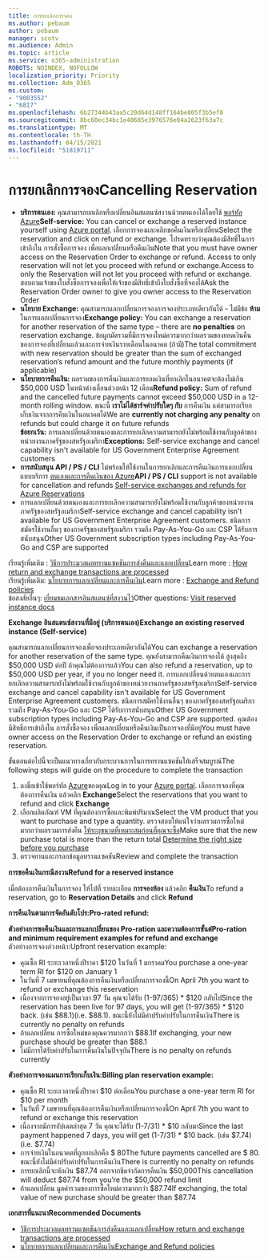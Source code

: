 ```yaml
---
title: การยกเลิกการจอง
ms.author: pebaum
author: pebaum
manager: scotv
ms.audience: Admin
ms.topic: article
ms.service: o365-administration
ROBOTS: NOINDEX, NOFOLLOW
localization_priority: Priority
ms.collection: Adm_O365
ms.custom:
- "9003552"
- "6817"
ms.openlocfilehash: 6b27344b43aa5c20d64d148ff164be805f3b5ef8
ms.sourcegitcommit: 8bc60ec34bc1e40685e3976576e04a2623f63a7c
ms.translationtype: MT
ms.contentlocale: th-TH
ms.lasthandoff: 04/15/2021
ms.locfileid: "51819711"
---
```

# <a name="cancelling-reservation"></a><span data-ttu-id="a2f12-102">การยกเลิกการจอง</span><span class="sxs-lookup"><span data-stu-id="a2f12-102">Cancelling Reservation</span></span>

- <span data-ttu-id="a2f12-103">**บริการตนเอง:** คุณสามารถยกเลิกหรือเปลี่ยนอินสแตนซ์สงวนด้วยตนเองได้โดยใช้ [พอร์ทัล Azure](https://portal.azure.com/#blade/Microsoft_Azure_Reservations/ReservationsBrowseBlade)</span><span class="sxs-lookup"><span data-stu-id="a2f12-103">**Self-service:** You can cancel or exchange a reserved instance yourself using [Azure portal](https://portal.azure.com/#blade/Microsoft_Azure_Reservations/ReservationsBrowseBlade).</span></span> <span data-ttu-id="a2f12-104">เลือกการจองและคลิกขอคืนเงินหรือเปลี่ยน</span><span class="sxs-lookup"><span data-stu-id="a2f12-104">Select the reservation and click on refund or exchange.</span></span> <span data-ttu-id="a2f12-105">โปรดทราบว่าคุณต้องมีสิทธิ์ในการเข้าถึงใน การสั่งซื้อการจอง เพื่อแลกเปลี่ยนหรือคืนเงิน</span><span class="sxs-lookup"><span data-stu-id="a2f12-105">Note that you must have owner access on the Reservation Order to exchange or refund.</span></span> <span data-ttu-id="a2f12-106">Access to only reservation will not let you proceed with refund or exchange.</span><span class="sxs-lookup"><span data-stu-id="a2f12-106">Access to only the Reservation will not let you proceed with refund or exchange.</span></span> <span data-ttu-id="a2f12-107">สอบถามเจ้าของใบสั่งซื้อการจองเพื่อให้เจ้าของมีสิทธิ์เข้าถึงใบสั่งซื้อที่จองได้</span><span class="sxs-lookup"><span data-stu-id="a2f12-107">Ask the Reservation Order owner to give you owner access to the Reservation Order</span></span>
- <span data-ttu-id="a2f12-108">**นโยบาย Exchange:** คุณสามารถแลกเปลี่ยนการจองการจองประเภทเดียวกันได้ - ไม่มีข้อ **ห้าม** ในการแลกเปลี่ยนการจอง</span><span class="sxs-lookup"><span data-stu-id="a2f12-108">**Exchange policy:** You can exchange a reservation for another reservation of the same type – there are **no penalties** on reservation exchange.</span></span> <span data-ttu-id="a2f12-109">ข้อผูกมัดรวมที่มีการจองใหม่ควรมากกว่าผลรวมของยอดเงินคืนของการจองที่เปลี่ยนแล้วและการจ่ายเงินรายเดือนในอนาคต (ถ้ามี)</span><span class="sxs-lookup"><span data-stu-id="a2f12-109">The total commitment with new reservation should be greater than the sum of exchanged reservation’s refund amount and the future monthly payments (if applicable)</span></span>
- <span data-ttu-id="a2f12-110">**นโยบายการคืนเงิน:** ผลรวมของการคืนเงินและการยอดเงินที่ยกเลิกในอนาคตจะต้องไม่เกิน $50,000 USD ในหน้าต่างเลื่อนล่วงหน้า 12 เดือน</span><span class="sxs-lookup"><span data-stu-id="a2f12-110">**Refund policy:** Sum of refund and the cancelled future payments cannot exceed $50,000 USD in a 12-month rolling window.</span></span> <span data-ttu-id="a2f12-111">ขณะนี้ **เราไม่ได้ชาร์จค่าปรับใดๆ กับ** การคืนเงิน แต่สามารถเรียกเก็บเงินจากการคืนเงินในอนาคตได้</span><span class="sxs-lookup"><span data-stu-id="a2f12-111">We are **currently not charging any penalty** on refunds but could charge it on future refunds</span></span>  
    <span data-ttu-id="a2f12-112">**ข้อยกเว้น:** การแลกเปลี่ยนด้วยตนเองและการยกเลิกความสามารถยังไม่พร้อมใช้งานกับลูกค้าของหน่วยงานภาครัฐของสหรัฐอเมริกา</span><span class="sxs-lookup"><span data-stu-id="a2f12-112">**Exceptions:** Self-service exchange and cancel capability isn't available for US Government Enterprise Agreement customers</span></span>
- <span data-ttu-id="a2f12-113">**การสนับสนุน API / PS / CLI** ไม่พร้อมให้ใช้งานในการยกเลิกและการคืนเงินการแลกเปลี่ยนแบบบริการ [ตนเองและการคืนเงินของ Azure](https://docs.microsoft.com/azure/cost-management-billing/reservations/exchange-and-refund-azure-reservations?WT.mc_id=Portal-Microsoft_Azure_Support)</span><span class="sxs-lookup"><span data-stu-id="a2f12-113">**API / PS / CLI** support is not available for cancellation and refunds [Self-service exchanges and refunds for Azure Reservations](https://docs.microsoft.com/azure/cost-management-billing/reservations/exchange-and-refund-azure-reservations?WT.mc_id=Portal-Microsoft_Azure_Support)</span></span>
- <span data-ttu-id="a2f12-114">การแลกเปลี่ยนด้วยตนเองและการยกเลิกความสามารถยังไม่พร้อมใช้งานกับลูกค้าของหน่วยงานภาครัฐของสหรัฐอเมริกา</span><span class="sxs-lookup"><span data-stu-id="a2f12-114">Self-service exchange and cancel capability isn't available for US Government Enterprise Agreement customers.</span></span> <span data-ttu-id="a2f12-115">ชนิดการสมัครใช้งานอื่นๆ ของภาครัฐของสหรัฐอเมริกา รวมถึง Pay-As-You-Go และ CSP ได้รับการสนับสนุน</span><span class="sxs-lookup"><span data-stu-id="a2f12-115">Other US Government subscription types including Pay-As-You-Go and CSP are supported</span></span>

<span data-ttu-id="a2f12-116">เรียนรู้เพิ่มเติม : [วิธีการประมวลผลทรานแซคชันการส่งคืนและแลกเปลี่ยน](https://docs.microsoft.com/azure/billing/billing-azure-reservations-self-service-exchange-and-refund?WT.mc_id=Portal-Microsoft_Azure_Support#how-return-and-exchange-transactions-are-processed)</span><span class="sxs-lookup"><span data-stu-id="a2f12-116">Learn more : [How return and exchange transactions are processed](https://docs.microsoft.com/azure/billing/billing-azure-reservations-self-service-exchange-and-refund?WT.mc_id=Portal-Microsoft_Azure_Support#how-return-and-exchange-transactions-are-processed)</span></span>  
<span data-ttu-id="a2f12-117">เรียนรู้เพิ่มเติม: [นโยบายการแลกเปลี่ยนและการคืนเงิน](https://docs.microsoft.com/azure/billing/billing-azure-reservations-self-service-exchange-and-refund?WT.mc_id=Portal-Microsoft_Azure_Support#exchange-policies)</span><span class="sxs-lookup"><span data-stu-id="a2f12-117">Learn more : [Exchange and Refund policies](https://docs.microsoft.com/azure/billing/billing-azure-reservations-self-service-exchange-and-refund?WT.mc_id=Portal-Microsoft_Azure_Support#exchange-policies)</span></span>  
<span data-ttu-id="a2f12-118">ข้อสงสัยอื่นๆ: [เยี่ยมชมเอกสารอินสแตนซ์ที่สงวนไว้](https://docs.microsoft.com/azure/billing/billing-save-compute-costs-reservations?WT.mc_id=Portal-Microsoft_Azure_Support)</span><span class="sxs-lookup"><span data-stu-id="a2f12-118">Other questions: [Visit reserved instance docs](https://docs.microsoft.com/azure/billing/billing-save-compute-costs-reservations?WT.mc_id=Portal-Microsoft_Azure_Support)</span></span>

<span data-ttu-id="a2f12-119">**Exchange อินสแตนซ์สงวนที่มีอยู่ (บริการตนเอง)**</span><span class="sxs-lookup"><span data-stu-id="a2f12-119">**Exchange an existing reserved instance (Self-service)**</span></span>

<span data-ttu-id="a2f12-120">คุณสามารถแลกเปลี่ยนการจองเพื่อจองประเภทเดียวกันได้</span><span class="sxs-lookup"><span data-stu-id="a2f12-120">You can exchange a reservation for another reservation of the same type.</span></span> <span data-ttu-id="a2f12-121">คุณยังสามารถคืนเงินการจองได้ สูงสุดถึง $50,000 USD ต่อปี ถ้าคุณไม่ต้องการแล้ว</span><span class="sxs-lookup"><span data-stu-id="a2f12-121">You can also refund a reservation, up to $50,000 USD per year, if you no longer need it.</span></span> <span data-ttu-id="a2f12-122">การแลกเปลี่ยนด้วยตนเองและการยกเลิกความสามารถยังไม่พร้อมใช้งานกับลูกค้าของหน่วยงานภาครัฐของสหรัฐอเมริกา</span><span class="sxs-lookup"><span data-stu-id="a2f12-122">Self-service exchange and cancel capability isn't available for US Government Enterprise Agreement customers.</span></span> <span data-ttu-id="a2f12-123">ชนิดการสมัครใช้งานอื่นๆ ของภาครัฐของสหรัฐอเมริกา รวมถึง Pay-As-You-Go และ CSP ได้รับการสนับสนุน</span><span class="sxs-lookup"><span data-stu-id="a2f12-123">Other US Government subscription types including Pay-As-You-Go and CSP are supported.</span></span> <span data-ttu-id="a2f12-124">คุณต้องมีสิทธิ์การเข้าถึงใน การสั่งซื้อจอง เพื่อแลกเปลี่ยนหรือคืนเงินเป็นการจองที่มีอยู่</span><span class="sxs-lookup"><span data-stu-id="a2f12-124">You must have owner access on the Reservation Order to exchange or refund an existing reservation.</span></span>

<span data-ttu-id="a2f12-125">ขั้นตอนต่อไปนี้จะเป็นแนวทางเกี่ยวกับกระบวนการในการทรานแซคชันให้เสร็จสมบูรณ์</span><span class="sxs-lookup"><span data-stu-id="a2f12-125">The following steps will guide on the procedure to complete the transaction</span></span>

1. <span data-ttu-id="a2f12-126">ลงชื่อเข้าใช้พอร์ทัล [Azure](https://portal.azure.com/#blade/Microsoft_Azure_Reservations/ReservationsBrowseBlade)ของคุณ</span><span class="sxs-lookup"><span data-stu-id="a2f12-126">Log in to your [Azure portal](https://portal.azure.com/#blade/Microsoft_Azure_Reservations/ReservationsBrowseBlade).</span></span> <span data-ttu-id="a2f12-127">เลือกการจองที่คุณต้องการคืนเงิน แล้วคลิก **Exchange**</span><span class="sxs-lookup"><span data-stu-id="a2f12-127">Select the reservations that you want to refund and click **Exchange**</span></span>
2. <span data-ttu-id="a2f12-128">เลือกผลิตภัณฑ์ VM ที่คุณต้องการซื้อและพิมพ์ปริมาณ</span><span class="sxs-lookup"><span data-stu-id="a2f12-128">Select the VM product that you want to purchase and type a quantity.</span></span> <span data-ttu-id="a2f12-129">ตรวจสอบให้แน่ใจว่าผลรวมการซื้อใหม่มากกว่าผลรวมการส่งคืน [ให้ระบุขนาดที่เหมาะสมก่อนที่คุณจะซื้อ](https://docs.microsoft.com/azure/virtual-machines/windows/prepay-reserved-vm-instances?WT.mc_id=Portal-Microsoft_Azure_Support#determine-the-right-vm-size-before-you-buy)</span><span class="sxs-lookup"><span data-stu-id="a2f12-129">Make sure that the new purchase total is more than the return total [Determine the right size before you purchase](https://docs.microsoft.com/azure/virtual-machines/windows/prepay-reserved-vm-instances?WT.mc_id=Portal-Microsoft_Azure_Support#determine-the-right-vm-size-before-you-buy)</span></span>
3. <span data-ttu-id="a2f12-130">ตรวจทานและกรอกข้อมูลทรานแซคชัน</span><span class="sxs-lookup"><span data-stu-id="a2f12-130">Review and complete the transaction</span></span>

<span data-ttu-id="a2f12-131">**การขอคืนเงินกรณีสงวน**</span><span class="sxs-lookup"><span data-stu-id="a2f12-131">**Refund for a reserved instance**</span></span>

<span data-ttu-id="a2f12-132">เมื่อต้องการคืนเงินในการจอง ให้ไปที่ รายละเอียด **การจองห้อง** แล้วคลิก **คืนเงิน**</span><span class="sxs-lookup"><span data-stu-id="a2f12-132">To refund a reservation, go to **Reservation Details** and click **Refund**</span></span>

<span data-ttu-id="a2f12-133">**การคืนเงินตามการจัดอันดับโปร:**</span><span class="sxs-lookup"><span data-stu-id="a2f12-133">**Pro-rated refund:**</span></span>

<span data-ttu-id="a2f12-134">**ตัวอย่างการขอคืนเงินและการแลกเปลี่ยนของ Pro-ration และความต้องการขั้นต่่**</span><span class="sxs-lookup"><span data-stu-id="a2f12-134">**Pro-ration and minimum requirement examples for refund and exchange**</span></span>  
<span data-ttu-id="a2f12-135">ตัวอย่างการจองล่วงหน้า:</span><span class="sxs-lookup"><span data-stu-id="a2f12-135">Upfront reservation example:</span></span>

- <span data-ttu-id="a2f12-136">คุณซื้อ RI ระยะเวลาหนึ่งปีราคา $120 ในวันที่ 1 มกราคม</span><span class="sxs-lookup"><span data-stu-id="a2f12-136">You purchase a one-year term RI for $120 on January 1</span></span>
- <span data-ttu-id="a2f12-137">ในวันที่ 7 เมษายนที่คุณต้องการคืนเงินหรือเปลี่ยนการจองนี้</span><span class="sxs-lookup"><span data-stu-id="a2f12-137">On April 7th you want to refund or exchange this reservation</span></span>
- <span data-ttu-id="a2f12-138">เนื่องจากการจองอยู่เป็นเวลา 97 วัน คุณจะได้รับ (1-97/365) \* $120 กลับไป</span><span class="sxs-lookup"><span data-stu-id="a2f12-138">Since the reservation has been live for 97 days, you will get (1-97/365) \* $120 back.</span></span> <span data-ttu-id="a2f12-139">(เช่น $88.1)</span><span class="sxs-lookup"><span data-stu-id="a2f12-139">(i.e. $88.1).</span></span> <span data-ttu-id="a2f12-140">ขณะนี้ยังไม่มีค่าปรับค่าปรับในการคืนเงิน</span><span class="sxs-lookup"><span data-stu-id="a2f12-140">There is currently no penalty on refunds</span></span>
- <span data-ttu-id="a2f12-141">ถ้าแลกเปลี่ยน การซื้อใหม่ของคุณควรมากกว่า $88.1</span><span class="sxs-lookup"><span data-stu-id="a2f12-141">If exchanging, your new purchase should be greater than $88.1</span></span>
- <span data-ttu-id="a2f12-142">ไม่มีการได้รับค่าปรับในการคืนเงินในปัจจุบัน</span><span class="sxs-lookup"><span data-stu-id="a2f12-142">There is no penalty on refunds currently</span></span>

<span data-ttu-id="a2f12-143">**ตัวอย่างการจองแผนการเรียกเก็บเงิน:**</span><span class="sxs-lookup"><span data-stu-id="a2f12-143">**Billing plan reservation example:**</span></span>

- <span data-ttu-id="a2f12-144">คุณซื้อ RI ระยะเวลาหนึ่งปีราคา $10 ต่อเดือน</span><span class="sxs-lookup"><span data-stu-id="a2f12-144">You purchase a one-year term RI for $10 per month</span></span>
- <span data-ttu-id="a2f12-145">ในวันที่ 7 เมษายนที่คุณต้องการคืนเงินหรือเปลี่ยนการจองนี้</span><span class="sxs-lookup"><span data-stu-id="a2f12-145">On April 7th you want to refund or exchange this reservation</span></span>
- <span data-ttu-id="a2f12-146">เนื่องจากมีการอัปเดตล่าสุด 7 วัน คุณจะได้รับ (1-7/31) \* $10 กลับมา</span><span class="sxs-lookup"><span data-stu-id="a2f12-146">Since the last payment happened 7 days, you will get (1-7/31) \* $10 back.</span></span> <span data-ttu-id="a2f12-147">(เช่น $7.74)</span><span class="sxs-lookup"><span data-stu-id="a2f12-147">(i.e. $7.74)</span></span>
- <span data-ttu-id="a2f12-148">การจ่ายเงินในอนาคตที่ถูกยกเลิกคือ $ 80</span><span class="sxs-lookup"><span data-stu-id="a2f12-148">The future payments cancelled are $ 80.</span></span> <span data-ttu-id="a2f12-149">ขณะนี้ยังไม่มีค่าปรับค่าปรับในการคืนเงิน</span><span class="sxs-lookup"><span data-stu-id="a2f12-149">There is currently no penalty on refunds</span></span>
- <span data-ttu-id="a2f12-150">การยกเลิกนี้จะหักเงิน $87.74 ออกจากขีดจํากัดการคืนเงิน $50,000</span><span class="sxs-lookup"><span data-stu-id="a2f12-150">This cancellation will deduct $87.74 from you’re the $50,000 refund limit</span></span>
- <span data-ttu-id="a2f12-151">ถ้าแลกเปลี่ยน มูลค่ารวมของการซื้อใหม่ควรมากกว่า $87.74</span><span class="sxs-lookup"><span data-stu-id="a2f12-151">If exchanging, the total value of new purchase should be greater than $87.74</span></span>

<span data-ttu-id="a2f12-152">**เอกสารที่แนะนา**</span><span class="sxs-lookup"><span data-stu-id="a2f12-152">**Recommended Documents**</span></span>

- [<span data-ttu-id="a2f12-153">วิธีการประมวลผลทรานแซคชันการส่งคืนและแลกเปลี่ยน</span><span class="sxs-lookup"><span data-stu-id="a2f12-153">How return and exchange transactions are processed</span></span>](https://docs.microsoft.com/azure/billing/billing-azure-reservations-self-service-exchange-and-refund?WT.mc_id=Portal-Microsoft_Azure_Support#how-return-and-exchange-transactions-are-processed)
- [<span data-ttu-id="a2f12-154">นโยบายการแลกเปลี่ยนและการคืนเงิน</span><span class="sxs-lookup"><span data-stu-id="a2f12-154">Exchange and Refund policies</span></span>](https://docs.microsoft.com/azure/billing/billing-azure-reservations-self-service-exchange-and-refund?WT.mc_id=Portal-Microsoft_Azure_Support#exchange-policies)